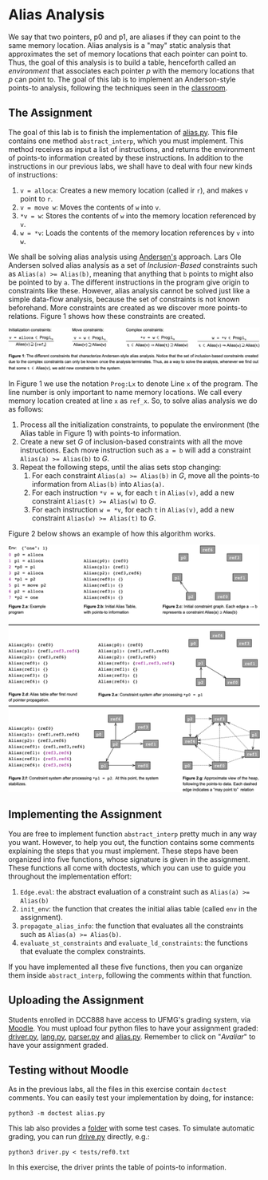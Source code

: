 # Alias Analysis

We say that two pointers, p0 and p1, are aliases if they can point to the same memory location.
Alias analysis is a "may" static analysis that approximates the set of memory locations that each pointer can point to.
Thus, the goal of this analysis is to build a table, henceforth called an
*environment* that associates each pointer *p* with the memory locations that
*p* can point to.
The goal of this lab is to implement an Anderson-style points-to analysis, following the techniques seen in the [classroom](https://homepages.dcc.ufmg.br/~fernando/classes/dcc888/ementa/slides/PointerAnalysis.pdf).

## The Assignment

The goal of this lab is to finish the implementation of [alias.py](alias.py).
This file contains one method `abstract_interp`, which you must implement.
This method receives as input a list of instructions, and returns the environment of points-to information created by these instructions.
In addition to the instructions in our previous labs, we shall have to deal with four new kinds of instructions:

1. `v = alloca`: Creates a new memory location (called ir `r`), and makes `v` point to `r`.
2. `v = move w`: Moves the contents of `w` into `v`.
3. `*v = w`: Stores the contents of `w` into the memory location referenced by `v`.
4. `w = *v`: Loads the contents of the memory location references by `v` into `w`.

We shall be solving alias analysis using [Andersen's](http://www.cs.cornell.edu/courses/cs711/2005fa/papers/andersen-thesis94.pdf) approach.
Lars Ole Andersen solved alias analysis as a set of *Inclusion-Based* constraints such as `Alias(a) >= Alias(b)`, meaning that anything that `b` points to might also be pointed to by `a`.
The different instructions in the program give origin to constraints like these.
However, alias analysis cannot be solved just like a simple data-flow analysis, because the set of constraints is not known beforehand.
More constraints are created as we discover more points-to relations.
Figure 1 shows how these constraints are created.

![Equations that compute alias relations](../assets/images/aliasAnalysis0.png)

In Figure 1 we use the notation `Prog:Lx` to denote Line `x` of the program.
The line number is only important to name memory locations.
We call every memory location created at line `x` as `ref_x`.
So, to solve alias analysis we do as follows:

1. Process all the initialization constraints, to populate the environment (the Alias table in Figure 1) with points-to information.
2. Create a new set *G* of inclusion-based constraints with all the move instructions. Each move instruction such as `a = b` will add a constraint `Alias(a) >= Alias(b)` to *G*.
3. Repeat the following steps, until the alias sets stop changing:
    1. For each constraint `Alias(a) >= Alias(b)` in *G*, move all the points-to information from `Alias(b)` into `Alias(a)`.
    2. For each instruction `*v = w`, for each `t` in `Alias(v)`, add a new constraint `Alias(t) >= Alias(w)` to *G*.
    3. For each instruction `w = *v`, for each `t` in `Alias(v)`, add a new constraint `Alias(w) >= Alias(t)` to *G*.

Figure 2 below shows an example of how this algorithm works.

![Example showing how alias analysis works](../assets/images/aliasAnalysis1.png)

## Implementing the Assignment

You are free to implement function `abstract_interp` pretty much in any way you want.
However, to help you out, the function contains some comments explaining the steps that you must implement.
These steps have been organized into five functions, whose signature is given in the assignment.
These functions all come with doctests, which you can use to guide you throughout the implementation effort:

1. `Edge.eval`: the abstract evaluation of a constraint such as `Alias(a) >= Alias(b)`
2. `init_env`: the function that creates the initial alias table (called `env` in the assignment).
3. `propagate_alias_info`: the function that evaluates all the constraints such as `Alias(a) >= Alias(b)`.
4. `evaluate_st_constraints` and `evaluate_ld_constraints`: the functions that evaluate the complex constraints.

If you have implemented all these five functions, then you can organize them inside `abstract_interp`, following the comments within that function.

## Uploading the Assignment

Students enrolled in DCC888 have access to UFMG's grading system, via [Moodle](https://moodle.org/).
You must upload four python files to have your assignment graded: [driver.py](driver.py), [lang.py](lang.py), [parser.py](parser.py) and
[alias.py](alias.py).
Remember to click on "*Avaliar*" to have your assignment graded.

## Testing without Moodle

As in the previous labs, all the files in this exercise contain `doctest` comments.
You can easily test your implementation by doing, for instance:

```
python3 -m doctest alias.py
```

This lab also provides a [folder](tests) with some test cases.
To simulate automatic grading, you can run [drive.py](driver.py) directly, e.g.:

```
python3 driver.py < tests/ref0.txt
```

In this exercise, the driver prints the table of points-to information.